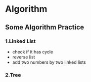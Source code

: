 # Algorithm
## Some Algorithm Practice
### 1.Linked List
* check if it has cycle
* reverse list
* add two numbers by two linked lists

### 2.Tree

